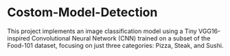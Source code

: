 # Costom-Model-Detection
This project implements an image classification model using a Tiny VGG16-inspired Convolutional Neural Network (CNN) trained on a subset of the Food-101 dataset, focusing on just three categories: Pizza, Steak, and Sushi.
